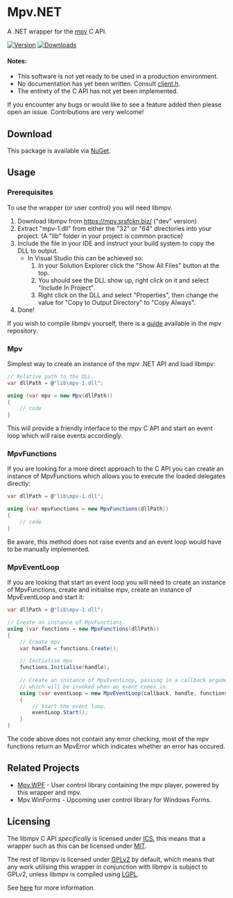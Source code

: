 # Mpv<span />.NET

A .NET wrapper for the [mpv](https://github.com/mpv-player/mpv) C API.

[![Version](https://img.shields.io/nuget/v/Mpv.NET.svg?style=flat-square)](https://www.nuget.org/packages/Mpv.NET/)
[![Downloads](https://img.shields.io/nuget/dt/Mpv.NET.svg?style=flat-square)](https://www.nuget.org/packages/Mpv.NET/)

#### Notes:

* This software is not yet ready to be used in a production environment.
* No documentation has yet been written. Consult [client.h](https://github.com/mpv-player/mpv/blob/master/libmpv/client.h).
* The entirety of the C API has not yet been implemented.

If you encounter any bugs or would like to see a feature added then please open an issue. Contributions are very welcome!

## Download

This package is available via [NuGet](https://www.nuget.org/packages/Mpv.NET).

## Usage

### Prerequisites

To use the wrapper (or user control) you will need libmpv.

1. Download libmpv from https://mpv.srsfckn.biz/ ("dev" version)
2. Extract "mpv-1.dll" from either the "32" or "64" directories into your project.
    (A "lib" folder in your project is common practice)
3. Include the file in your IDE and instruct your build system to copy the DLL to output.
    * In Visual Studio this can be achieved so:
        1. In your Solution Explorer click the "Show All Files" button at the top.
        2. You should see the DLL show up, right click on it and select "Include In Project".
        3. Right click on the DLL and select "Properties", then change the value for "Copy to Output Directory" to "Copy Always".
4. Done!

If you wish to compile libmpv yourself, there is a [guide](https://github.com/mpv-player/mpv/blob/master/DOCS/compile-windows.md) available in the mpv repository.

### Mpv

Simplest way to create an instance of the mpv .NET API and load libmpv:

```csharp
// Relative path to the DLL.
var dllPath = @"lib\mpv-1.dll";

using (var mpv = new Mpv(dllPath))
{
	// code
}
```

This will provide a friendly interface to the mpv C API and start an event loop which will raise events accordingly.

### MpvFunctions

If you are looking for a more direct approach to the C API you can create an instance of MpvFunctions which allows you to execute the loaded delegates directly:

```csharp
var dllPath = @"lib\mpv-1.dll";

using (var mpvFunctions = new MpvFunctions(dllPath))
{
	// code
}
```

Be aware, this method does not raise events and an event loop would have to  be manually implemented.

### MpvEventLoop

If you are looking that start an event loop you will need to create an instance of MpvFunctions, create and initialise mpv, create an instance of MpvEventLoop and start it:

```csharp
var dllPath = @"lib\mpv-1.dll";

// Create an instance of MpvFunctions.
using (var functions = new MpvFunctions(dllPath))
{
	// Create mpv
	var handle = functions.Create();

	// Initialise mpv
	functions.Initialise(handle);
	
	// Create an instance of MpvEventLoop, passing in a callback argument
	// which will be invoked when an event comes in.
	using (var eventLoop = new MpvEventLoop(callback, handle, functions))
	{
		// Start the event loop.
		eventLoop.Start();
	}
}
```

The code above does not contain any error checking, most of the mpv functions return an MpvError which indicates whether an error has occured.

## Related Projects

* [Mpv.WPF](https://github.com/hudec117/Mpv.WPF) - User control library containing the mpv player, powered by this wrapper and mpv.
* Mpv.WinForms - Upcoming user control library for Windows Forms.

## Licensing

The libmpv C API *specifically* is licensed under [ICS](https://choosealicense.com/licenses/isc/), this means that a wrapper such as this can be licensed under [MIT](https://choosealicense.com/licenses/mit/).

The rest of libmpv is licensed under [GPLv2](https://choosealicense.com/licenses/gpl-2.0/) by default, which means that any work utilising this wrapper in conjunction with libmpv is subject to GPLv2, unless libmpv is compiled using [LGPL](https://choosealicense.com/licenses/lgpl-2.1/).

See [here](https://github.com/mpv-player/mpv#license) for more information.
